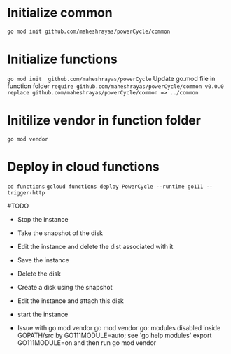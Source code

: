 # Initialize common
``` go mod init github.com/maheshrayas/powerCycle/common ```

# Initialize functions
``` go mod init  github.com/maheshrayas/powerCycle ```
Update go.mod file in function folder
``` require github.com/maheshrayas/powerCycle/common v0.0.0 ```
``` replace github.com/maheshrayas/powerCycle/common => ../common ```

# Initilize vendor in function folder
``` go mod vendor ```

# Deploy in cloud functions
``` cd functions ```
 ``` gcloud functions deploy PowerCycle --runtime go111 --trigger-http ```

 #TODO
 * Stop the instance
 * Take the snapshot of the disk
 * Edit the instance and delete the dist associated with it
 * Save the instance
 * Delete the disk

* Create a disk using the snapshot
* Edit the instance and attach this disk
* start the instance

* Issue with go mod vendor
go mod vendor
go: modules disabled inside GOPATH/src by GO111MODULE=auto; see 'go help modules'
export GO111MODULE=on and then run
go mod vendor



